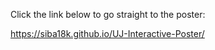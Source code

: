 Click the link  below to go straight to the poster: 

  https://siba18k.github.io/UJ-Interactive-Poster/
